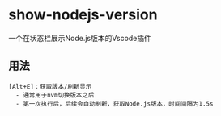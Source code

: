 # show-nodejs-version

一个在状态栏展示Node.js版本的Vscode插件

## 用法
```
[Alt+E]：获取版本/刷新显示
  - 通常用于nvm切换版本之后
  - 第一次执行后，后续会自动刷新，获取Node.js版本，时间间隔为1.5s
```
